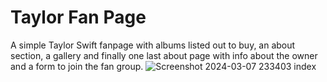 # Taylor Fan Page
A simple Taylor Swift fanpage with albums listed out to buy, an about section, a gallery and finally one last about page with info about the owner and a form to join the fan group.
![Screenshot 2024-03-07 233403](https://github.com/mahimapatel13/taylor-fan-page/assets/140256265/87a8bc32-4c08-490e-8f53-7a09441a997d)
index
